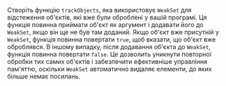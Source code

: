 Створіть функцію `trackObjects`, яка використовує `WeakSet` для відстеження об'єктів, які вже були оброблені у вашій програмі. Ця функція повинна приймати об'єкт як аргумент і додавати його до `WeakSet`, якщо він ще не був там доданий. Якщо об'єкт вже присутній у `WeakSet`, функція повинна повертати `true`, щоб вказати, що об'єкт вже оброблявся. В іншому випадку, після додавання об'єкта до `WeakSet`, функція повинна повертати `false`. Це дозволить уникнути повторної обробки тих самих об'єктів і забезпечити ефективніше управління пам'яттю, оскільки `WeakSet` автоматично видаляє елементи, до яких більше немає посилань.